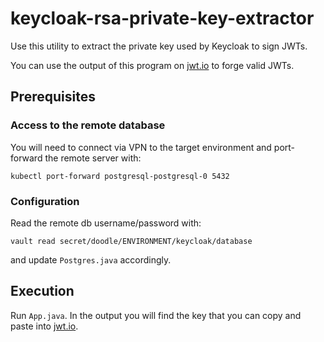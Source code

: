 # keycloak-rsa-private-key-extractor

Use this utility to extract the private key used by Keycloak to sign JWTs.

You can use the output of this program on [jwt.io][1] to forge valid JWTs.

## Prerequisites

### Access to the remote database

You will need to connect via VPN to the target environment and port-forward the remote server with:

    kubectl port-forward postgresql-postgresql-0 5432

### Configuration

Read the remote db username/password with:

    vault read secret/doodle/ENVIRONMENT/keycloak/database

and update `Postgres.java` accordingly.

## Execution

Run `App.java`. In the output you will find the key that you can copy and paste into [jwt.io][1].

[1]: https://jwt.io